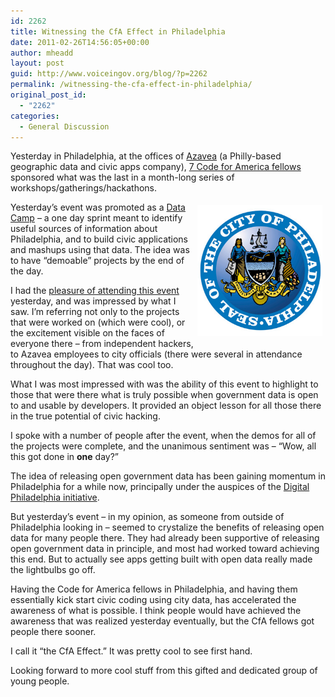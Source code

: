 ```yaml
---
id: 2262
title: Witnessing the CfA Effect in Philadelphia
date: 2011-02-26T14:56:05+00:00
author: mheadd
layout: post
guid: http://www.voiceingov.org/blog/?p=2262
permalink: /witnessing-the-cfa-effect-in-philadelphia/
original_post_id:
  - "2262"
categories:
  - General Discussion
---
```

Yesterday in Philadelphia, at the offices of [Azavea](http://www.azavea.com/) (a Philly-based geographic data and civic apps company), [7 Code for America fellows](http://twitter.com/cfaphl) sponsored what was the last in a month-long series of workshops/gatherings/hackathons.
  
<img src="/wp-content/uploads/2011/02/phillyseal.jpg?w=283&#038;h=300" alt="City of Philadelphia" title="City of Philadelphia" width="200" height="210" style="float:right;margin:5px;" />
  
Yesterday&#8217;s event was promoted as a [Data Camp](http://phillydatacamp.com/projects/) &#8211; a one day sprint meant to identify useful sources of information about Philadelphia, and to build civic applications and mashups using that data. The idea was to have &#8220;demoable&#8221; projects by the end of the day.

I had the [pleasure of attending this event](http://phillydatacamp.com/projects/phillyapi/) yesterday, and was impressed by what I saw. I&#8217;m referring not only to the projects that were worked on (which were cool), or the excitement visible on the faces of everyone there &#8211; from independent hackers, to Azavea employees to city officials (there were several in attendance throughout the day). That was cool too.

What I was most impressed with was the ability of this event to highlight to those that were there what is truly possible when government data is open to and usable by developers. It provided an object lesson for all those there in the true potential of civic hacking.

I spoke with a number of people after the event, when the demos for all of the projects were complete, and the unanimous sentiment was &#8211; &#8220;Wow, all this got done in **one** day?&#8221;

The idea of releasing open government data has been gaining momentum in Philadelphia for a while now, principally under the auspices of the [Digital Philadelphia initiative](http://technicallyphilly.com/2011/02/24/give-us-the-data-that-is-ours-digital-philadelphia-code-for-america-open-gov-event-video).

But yesterday&#8217;s event &#8211; in my opinion, as someone from outside of Philadelphia looking in &#8211; seemed to crystalize the benefits of releasing open data for many people there. They had already been supportive of releasing open government data in principle, and most had worked toward achieving this end. But to actually see apps getting built with open data really made the lightbulbs go off.

Having the Code for America fellows in Philadelphia, and having them essentially kick start civic coding using city data, has accelerated the awareness of what is possible. I think people would have achieved the awareness that was realized yesterday eventually, but the CfA fellows got people there sooner.

I call it &#8220;the CfA Effect.&#8221; It was pretty cool to see first hand.

Looking forward to more cool stuff from this gifted and dedicated group of young people.